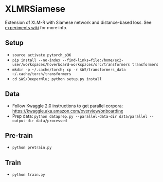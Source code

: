 # XLMRSiamese

Extension of XLM-R with Siamese network and distance-based loss. See [experiments wiki](https://wiki.labcollab.net/confluence/display/Doppler/Siamese+XLM-R+for+multilingual+ZSL) for more info.

## Setup

* `source activate pytorch_p36`
* `pip install --no-index --find-links=file:/home/ec2-user/workspaces/hoverboard-workspaces/src/transformers transformers`
* `mkdir -p ~/.cache/torch; cp -r $WS/transformers_data ~/.cache/torch/transformers`
* `cd $WS/DeeperNlu; python setup.py install`

## Data

* Follow Kwaggle 2.0 instructions to get parallel corpora: https://kwaggle.aka.amazon.com/overview/onboarding
* Prep data: `python dataprep.py --parallel-data-dir data/parallel --output-dir data/processed`

## Pre-train

* `python pretrain.py`

## Train

* `python train.py`